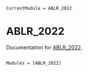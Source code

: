 ```@meta
CurrentModule = ABLR_2022
```

# ABLR_2022

Documentation for [ABLR_2022](https://github.com/wiktorze/ABLR_2022.jl).

```@index
```

```@autodocs
Modules = [ABLR_2022]
```
